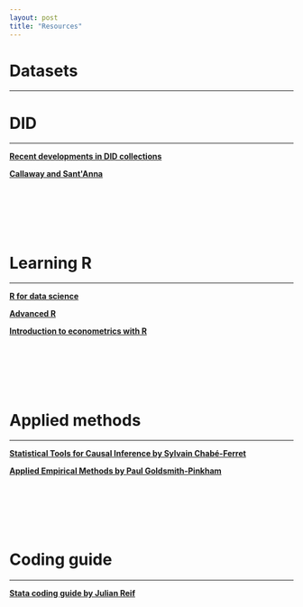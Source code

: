 ```yaml
---
layout: post
title: "Resources"
---
```


# Datasets
---

# DID
---
[**Recent developments in DID collections**](https://asjadnaqvi.github.io/DiD/)

[**Callaway and Sant'Anna**](https://bcallaway11.github.io/did/index.html)

<p>&nbsp;</p>
<p>&nbsp;</p>
<p>&nbsp;</p>

# Learning R
---
[**R for data science**](https://r4ds.had.co.nz/index.html)

[**Advanced R**](http://adv-r.had.co.nz/)

[**Introduction to econometrics with R**](https://www.econometrics-with-r.org/index.html)

<p>&nbsp;</p>
<p>&nbsp;</p>
<p>&nbsp;</p>

# Applied methods
---
[**Statistical Tools for Causal Inference by Sylvain Chabé-Ferret**](https://chabefer.github.io/STCI/index.html)

[**Applied Empirical Methods by Paul Goldsmith-Pinkham**](https://github.com/paulgp/applied-methods-phd)

<p>&nbsp;</p>
<p>&nbsp;</p>
<p>&nbsp;</p>

# Coding guide
---
[**Stata coding guide by Julian Reif**](https://julianreif.com/guide/)
